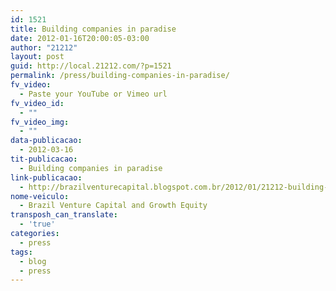 ```yaml
---
id: 1521
title: Building companies in paradise
date: 2012-01-16T20:00:05-03:00
author: "21212"
layout: post
guid: http://local.21212.com/?p=1521
permalink: /press/building-companies-in-paradise/
fv_video:
  - Paste your YouTube or Vimeo url
fv_video_id:
  - ""
fv_video_img:
  - ""
data-publicacao:
  - 2012-03-16
tit-publicacao:
  - Building companies in paradise
link-publicacao:
  - http://brazilventurecapital.blogspot.com.br/2012/01/21212-building-companies-in-paradise.html
nome-veiculo:
  - Brazil Venture Capital and Growth Equity
transposh_can_translate:
  - 'true'
categories:
  - press
tags:
  - blog
  - press
---
```

